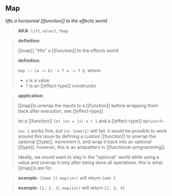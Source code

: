 ## Map

_lifts a horizontal [[function]] to the effects world_

> **AKA**: `lift`, `select`, `fmap`

> **definition**:
>
> [[map]] "lifts" a [[function]] to the effects world

> **definition**:
>
> `map :: (a -> b) -> T a -> T b`, where
>
> - `a` is a value
> - `T` is an [[effect-type]] constructor

> **application**:
>
> [[map]]s unwrap the inputs to a [[function]] before wrapping them back after execution, see [[effect-type]]
>
> let a [[function]] `let inc = |x| x + 1` and a [[effect-type]] `Option<T>`
>
> `inc 1` works fine, but `inc Some(1)` will fail. it would be possible to work around this issue by defining a custom [[function]] to unwrap the optional [[type]], increment it, and wrap it back into an optional [[type]]. however, this is an antipattern in [[functional-programming]].
>
> ideally, we would want to stay in the "optional" world while using a value and unwrap it only after being done all operations. this is what [[map]]s are for.

> **example**: `(Some 1).map(inc)` will return `Some 2`

> **example**: `[1, 2, 3].map(inc)` will return `[2, 3, 4]`
